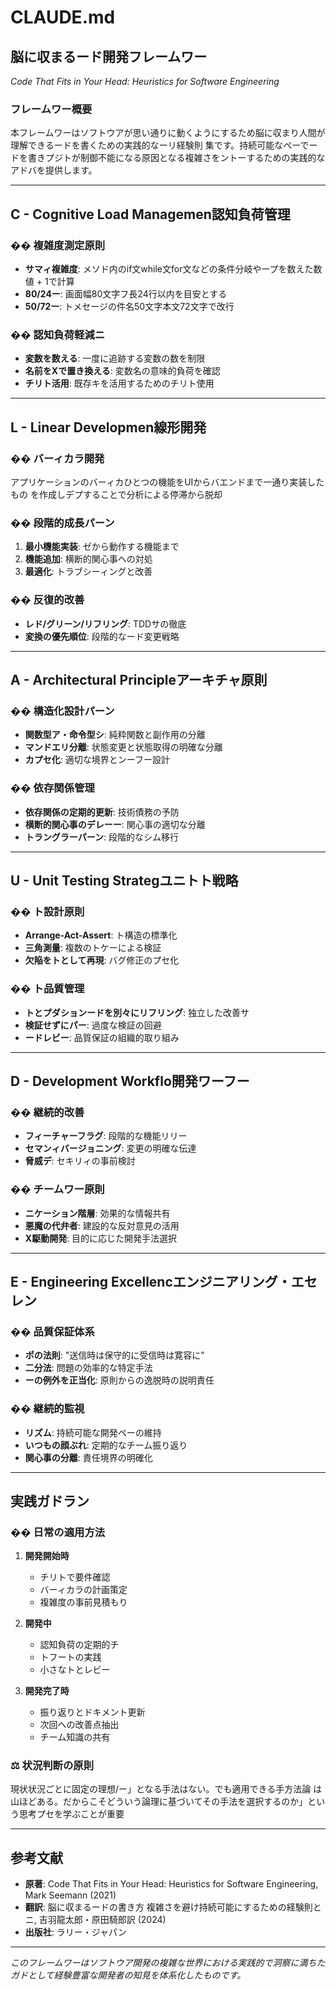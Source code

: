 # CLAUDE.md
## 脳に収まるード開発フレームワー
*Code That Fits in Your Head: Heuristics for Software Engineering*

### フレームワー概要

本フレームワーはソフトウアが思い通りに動くようにするため脳に収まり人間が理解できるードを書くための実践的なーリ経験則	集です。持続可能なペーでードを書きプジトが制御不能になる原因となる複雑さをントーするための実践的なアドバを提供します。

---

## C - Cognitive Load Managemen認知負荷管理	

### �� 複雑度測定原則
- **サマィ複雑度**: メソド内のif文while文for文などの条件分岐やープを数えた数値 + 1で計算
- **80/24ー**: 画面幅80文字フ長24行以内を目安とする
- **50/72ー**: トメセージの件名50文字本文72文字で改行

### �� 認知負荷軽減ニ
- **変数を数える**: 一度に追跡する変数の数を制限
- **名前をXで置き換える**: 変数名の意味的負荷を確認
- **チリト活用**: 既存キを活用するためのチリト使用

---

## L - Linear Developmen線形開発	

### �� バーィカラ開発
アプリケーションのバーィカひとつの機能をUIからバエンドまで一通り実装したもの	を作成しデプすることで分析による停滞から脱却

### �� 段階的成長パーン
1. **最小機能実装**: ゼから動作する機能まで
2. **機能追加**: 横断的関心事への対処
3. **最適化**: トラブシーィングと改善

### �� 反復的改善
- **レド/グリーン/リフリング**: TDDサの徹底
- **変換の優先順位**: 段階的なード変更戦略

---

## A - Architectural Principleアーキチャ原則	

### ��️ 構造化設計パーン
- **関数型ア・命令型シ**: 純粋関数と副作用の分離
- **マンドエリ分離**: 状態変更と状態取得の明確な分離
- **カプセ化**: 適切な境界とンーフー設計

### �� 依存関係管理
- **依存関係の定期的更新**: 技術債務の予防
- **横断的関心事のデレーー**: 関心事の適切な分離
- **トラングラーパーン**: 段階的なシム移行

---

## U - Unit Testing Strategユニトト戦略	

### �� ト設計原則
- **Arrange-Act-Assert**: ト構造の標準化
- **三角測量**: 複数のトケーによる検証
- **欠陥をトとして再現**: バグ修正のプセ化

### �� ト品質管理
- **トとプダションードを別々にリフリング**: 独立した改善サ
- **検証せずにパー**: 過度な検証の回避
- **ードレビー**: 品質保証の組織的取り組み

---

## D - Development Workflo開発ワーフー	

### �� 継続的改善
- **フィーチャーフラグ**: 段階的な機能リリー
- **セマンィバージョニング**: 変更の明確な伝達
- **脅威デ**: セキリィの事前検討

### �� チームワー原則
- **ニケーション階層**: 効果的な情報共有
- **悪魔の代弁者**: 建設的な反対意見の活用
- **X駆動開発**: 目的に応じた開発手法選択

---

## E - Engineering Excellencエンジニアリング・エセレン	

### �� 品質保証体系
- **ポの法則**: "送信時は保守的に受信時は寛容に"
- **二分法**: 問題の効率的な特定手法
- **ーの例外を正当化**: 原則からの逸脱時の説明責任

### �� 継続的監視
- **リズム**: 持続可能な開発ペーの維持
- **いつもの顔ぶれ**: 定期的なチーム振り返り
- **関心事の分離**: 責任境界の明確化

---

## 実践ガドラン

### �� 日常の適用方法

1. **開発開始時**
   - チリトで要件確認
   - バーィカラの計画策定
   - 複雑度の事前見積もり

2. **開発中**
   - 認知負荷の定期的チ
   - トフートの実践
   - 小さなトとレビー

3. **開発完了時**
   - 振り返りとドキメント更新
   - 次回への改善点抽出
   - チーム知識の共有

### ⚖️ 状況判断の原則

現状状況ごとに固定の理想/ー」となる手法はない。でも適用できる手方法論	は山ほどある。だからこそどういう論理に基づいてその手法を選択するのか」という思考プセを学ぶことが重要

---

## 参考文献

- **原著**: Code That Fits in Your Head: Heuristics for Software Engineering, Mark Seemann (2021)
- **翻訳**: 脳に収まるードの書き方 複雑さを避け持続可能にするための経験則とニ, 吉羽龍太郎・原田騎郎訳 (2024)
- **出版社**: ラリー・ジャパン

---

*このフレームワーはソフトウア開発の複雑な世界における実践的で洞察に満ちたガドとして経験豊富な開発者の知見を体系化したものです。*
